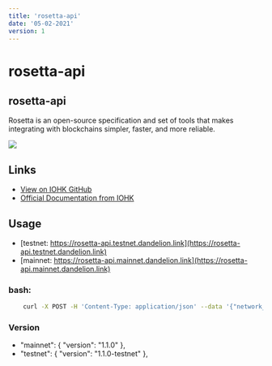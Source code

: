 ```yaml
---
title: 'rosetta-api'
date: '05-02-2021'
version: 1
---        
```



# rosetta-api
## rosetta-api

Rosetta is an open-source specification and set of tools that makes integrating with blockchains simpler, faster, and more reliable.

![](/showcase-rosetta-api.png)


## Links
- [View on IOHK GitHub](https://github.com/input-output-hk/cardano-rosetta)
- [Official Documentation from IOHK](https://github.com/input-output-hk/cardano-rosetta#documentation)


## Usage
- [testnet: https://rosetta-api.testnet.dandelion.link](https://rosetta-api.testnet.dandelion.link)
- [mainnet: https://rosetta-api.mainnet.dandelion.link](https://rosetta-api.mainnet.dandelion.link)

### bash:
```bash
    curl -X POST -H 'Content-Type: application/json' --data '{"network_identifier":{"blockchain":"cardano","network":"testnet"},"block_identifier":{"index":100}}' https://rosetta-api.testnet.dandelion.link/block
```

### Version
- "mainnet": { "version": "1.1.0" },
- "testnet": { "version": "1.1.0-testnet" },